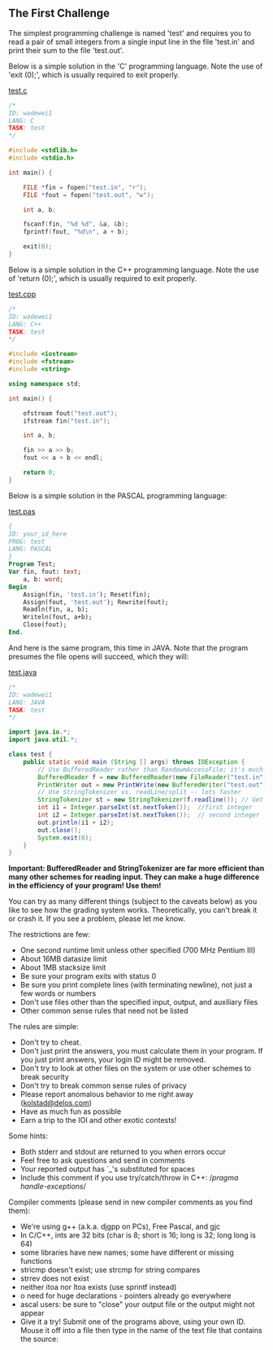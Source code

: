 ## The First Challenge

The simplest programming challenge is named 'test' and requires you to read a pair of small integers from a single input line in the file 'test.in' and print their sum to the file 'test.out'.

Below is a simple solution in the 'C' programming language. Note the use of 'exit (0);', which is usually required to exit properly.

[test.c](/1.1/111-test/test.c)

```C
/*
ID: wadewei1
LANG: C
TASK: test
*/

#include <stdlib.h>
#include <stdio.h>

int main() {

	FILE *fin = fopen("test.in", "r");
	FILE *fout = fopen("test.out", "w");

	int a, b;

	fscanf(fin, "%d %d", &a, &b);
	fprintf(fout, "%d\n", a + b);

	exit(0);
}
```

Below is a simple solution in the C++ programming language. Note the use of 'return (0);', which is usually required to exit properly.

[test.cpp](/1.1/111-test/test.cpp)

```C++
/*
ID: wadewei1
LANG: C++
TASK: test
*/

#include <iostream>
#include <fstream>
#include <string>

using namespace std;

int main() {

	ofstream fout("test.out");
	ifstream fin("test.in");

	int a, b;

	fin >> a >> b;
	fout << a + b << endl;

	return 0;
}
```

Below is a simple solution in the PASCAL programming language:

[test.pas](1.1/111-test/test.pas)

```Pascal
{
ID: your_id_here
PROG: test
LANG: PASCAL
}
Program Test;
Var fin, fout: text;
    a, b: word;
Begin
	Assign(fin, 'test.in'); Reset(fin);
	Assign(fout, 'test.out'); Rewrite(fout);
	Readln(fin, a, b);
	Writeln(fout, a+b);
	Close(fout);
End.
```

And here is the same program, this time in JAVA. Note that the program presumes the file opens will succeed, which they will:

[test.java](1.1/111-test/test.java)

```Java
/*
ID: wadewei1
LANG: JAVA
TASK: test
*/

import java.io.*;
import java.util.*;

class test {
	public static void main (String [] args) throws IOException {
		// Use BufferedReader rather than RandowmAccessFile; it's much faster
		BufferedReader f = new BufferedReader(new FileReader("test.in"));	// input file name goes above
		PrintWriter out = new PrintWrite(new BufferedWriter("test.out")));
		// Use StringTokenizer vs. readLine/split -- lots faster
		StringTokenizer st = new StringTokenizer(f.readline());	// Get line, break into tokens
		int i1 = Integer.parseInt(st.nextToken());	//first integer
		int i2 = Integer.parseInt(st.nextToken());	// second integer
		out.println(i1 + i2);
		out.close();
		System.exit(0);
	}
}
```

**Important: BufferedReader and StringTokenizer are far more efficient than many other schemes for reading input. They can make a huge difference in the efficiency of your program! Use them!**

You can try as many different things (subject to the caveats below) as you like to see how the grading system works. Theoretically, you can't break it or crash it. If you see a problem, please let me know.

The restrictions are few:

* One second runtime limit unless other specified (700 MHz Pentium III)
* About 16MB datasize limit
* About 1MB stacksize limit
* Be sure your program exits with status 0
* Be sure you print complete lines (with terminating newline), not just a few words or numbers
* Don't use files other than the specified input, output, and auxiliary files
* Other common sense rules that need not be listed

The rules are simple:

* Don't try to cheat.
* Don't just print the answers, you must calculate them in your program. If you just print answers, your login ID might be removed.
* Don't try to look at other files on the system or use other schemes to break security
* Don't try to break common sense rules of privacy
* Please report anomalous behavior to me right away (<kolstad@delos.com>)
* Have as much fun as possible
* Earn a trip to the IOI and other exotic contests!

Some hints:

* Both stderr and stdout are returned to you when errors occur
* Feel free to ask questions and send in comments
* Your reported output has `_'s substituted for spaces
* Include this comment if you use try/catch/throw in C++: /*pragma handle-exceptions*/

Compiler comments (please send in new compiler comments as you find them):

* We're using g++ (a.k.a. djgpp on PCs), Free Pascal, and gjc
* In C/C++, ints are 32 bits (char is 8; short is 16; long is 32; long long is 64)
* some libraries have new names; some have different or missing functions
* stricmp doesn't exist; use strcmp for string compares
* strrev does not exist
* neither itoa nor ltoa exists (use sprintf instead)
* o need for huge declarations - pointers already go everywhere
* ascal users: be sure to "close" your output file or the output might not appear
* Give it a try! Submit one of the programs above, using your own ID. Mouse it off into a file then type in the name of the text file that contains the source:
